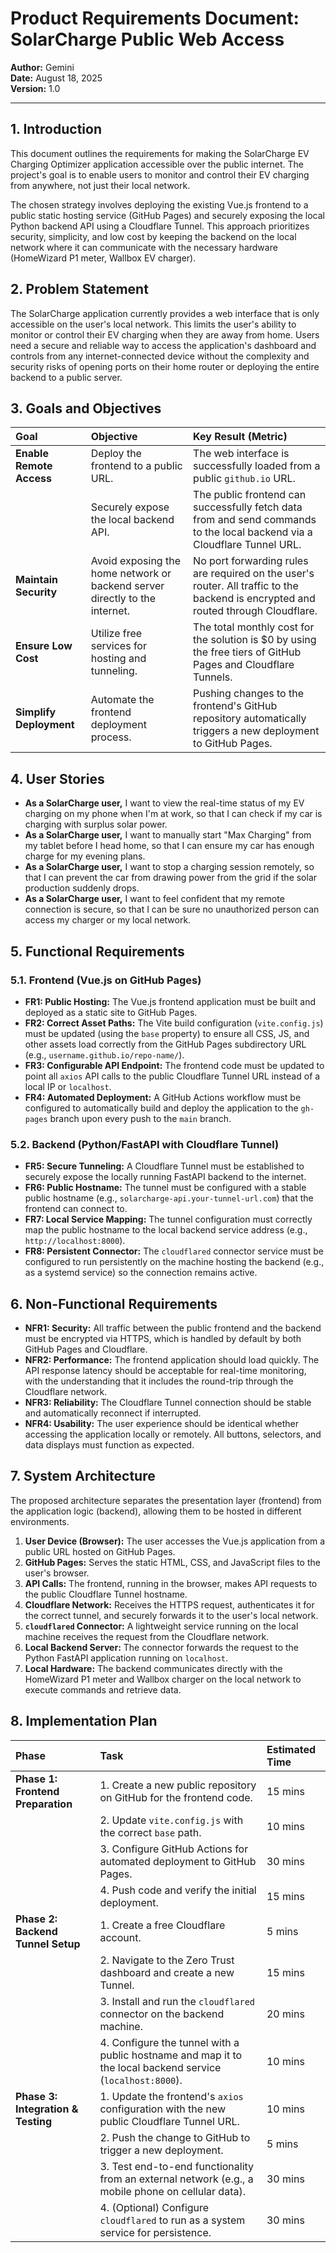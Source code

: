 # Product Requirements Document: SolarCharge Public Web Access

**Author:** Gemini  
**Date:** August 18, 2025  
**Version:** 1.0

---

## 1. Introduction

This document outlines the requirements for making the SolarCharge EV Charging Optimizer application accessible over the public internet. The project's goal is to enable users to monitor and control their EV charging from anywhere, not just their local network.

The chosen strategy involves deploying the existing Vue.js frontend to a public static hosting service (GitHub Pages) and securely exposing the local Python backend API using a Cloudflare Tunnel. This approach prioritizes security, simplicity, and low cost by keeping the backend on the local network where it can communicate with the necessary hardware (HomeWizard P1 meter, Wallbox EV charger).

## 2. Problem Statement

The SolarCharge application currently provides a web interface that is only accessible on the user's local network. This limits the user's ability to monitor or control their EV charging when they are away from home. Users need a secure and reliable way to access the application's dashboard and controls from any internet-connected device without the complexity and security risks of opening ports on their home router or deploying the entire backend to a public server.

## 3. Goals and Objectives

| Goal                 | Objective                                                                    | Key Result (Metric)                                                                                                        |
| :------------------- | :--------------------------------------------------------------------------- | :------------------------------------------------------------------------------------------------------------------------- |
| **Enable Remote Access** | Deploy the frontend to a public URL.                                         | The web interface is successfully loaded from a public `github.io` URL.                                                    |
|                      | Securely expose the local backend API.                                       | The public frontend can successfully fetch data from and send commands to the local backend via a Cloudflare Tunnel URL. |
| **Maintain Security**  | Avoid exposing the home network or backend server directly to the internet.  | No port forwarding rules are required on the user's router. All traffic to the backend is encrypted and routed through Cloudflare. |
| **Ensure Low Cost**    | Utilize free services for hosting and tunneling.                             | The total monthly cost for the solution is $0 by using the free tiers of GitHub Pages and Cloudflare Tunnels.              |
| **Simplify Deployment**| Automate the frontend deployment process.                                    | Pushing changes to the frontend's GitHub repository automatically triggers a new deployment to GitHub Pages.             |

## 4. User Stories

-   **As a SolarCharge user,** I want to view the real-time status of my EV charging on my phone when I'm at work, so that I can check if my car is charging with surplus solar power.
-   **As a SolarCharge user,** I want to manually start "Max Charging" from my tablet before I head home, so that I can ensure my car has enough charge for my evening plans.
-   **As a SolarCharge user,** I want to stop a charging session remotely, so that I can prevent the car from drawing power from the grid if the solar production suddenly drops.
-   **As a SolarCharge user,** I want to feel confident that my remote connection is secure, so that I can be sure no unauthorized person can access my charger or my local network.

## 5. Functional Requirements

### 5.1. Frontend (Vue.js on GitHub Pages)

-   **FR1: Public Hosting:** The Vue.js frontend application must be built and deployed as a static site to GitHub Pages.
-   **FR2: Correct Asset Paths:** The Vite build configuration (`vite.config.js`) must be updated (using the `base` property) to ensure all CSS, JS, and other assets load correctly from the GitHub Pages subdirectory URL (e.g., `username.github.io/repo-name/`).
-   **FR3: Configurable API Endpoint:** The frontend code must be updated to point all `axios` API calls to the public Cloudflare Tunnel URL instead of a local IP or `localhost`.
-   **FR4: Automated Deployment:** A GitHub Actions workflow must be configured to automatically build and deploy the application to the `gh-pages` branch upon every push to the `main` branch.

### 5.2. Backend (Python/FastAPI with Cloudflare Tunnel)

-   **FR5: Secure Tunneling:** A Cloudflare Tunnel must be established to securely expose the locally running FastAPI backend to the internet.
-   **FR6: Public Hostname:** The tunnel must be configured with a stable public hostname (e.g., `solarcharge-api.your-tunnel-url.com`) that the frontend can connect to.
-   **FR7: Local Service Mapping:** The tunnel configuration must correctly map the public hostname to the local backend service address (e.g., `http://localhost:8000`).
-   **FR8: Persistent Connector:** The `cloudflared` connector service must be configured to run persistently on the machine hosting the backend (e.g., as a systemd service) so the connection remains active.

## 6. Non-Functional Requirements

-   **NFR1: Security:** All traffic between the public frontend and the backend must be encrypted via HTTPS, which is handled by default by both GitHub Pages and Cloudflare.
-   **NFR2: Performance:** The frontend application should load quickly. The API response latency should be acceptable for real-time monitoring, with the understanding that it includes the round-trip through the Cloudflare network.
-   **NFR3: Reliability:** The Cloudflare Tunnel connection should be stable and automatically reconnect if interrupted.
-   **NFR4: Usability:** The user experience should be identical whether accessing the application locally or remotely. All buttons, selectors, and data displays must function as expected.

## 7. System Architecture

The proposed architecture separates the presentation layer (frontend) from the application logic (backend), allowing them to be hosted in different environments.

1.  **User Device (Browser):** The user accesses the Vue.js application from a public URL hosted on GitHub Pages.
2.  **GitHub Pages:** Serves the static HTML, CSS, and JavaScript files to the user's browser.
3.  **API Calls:** The frontend, running in the browser, makes API requests to the public Cloudflare Tunnel hostname.
4.  **Cloudflare Network:** Receives the HTTPS request, authenticates it for the correct tunnel, and securely forwards it to the user's local network.
5.  **`cloudflared` Connector:** A lightweight service running on the local machine receives the request from the Cloudflare network.
6.  **Local Backend Server:** The connector forwards the request to the Python FastAPI application running on `localhost`.
7.  **Local Hardware:** The backend communicates directly with the HomeWizard P1 meter and Wallbox charger on the local network to execute commands and retrieve data.

## 8. Implementation Plan

| Phase                                     | Task                                                                                                     | Estimated Time |
| :---------------------------------------- | :------------------------------------------------------------------------------------------------------- | :------------- |
| **Phase 1: Frontend Preparation**         | 1. Create a new public repository on GitHub for the frontend code.                                       | 15 mins        |
|                                           | 2. Update `vite.config.js` with the correct `base` path.                                                 | 10 mins        |
|                                           | 3. Configure GitHub Actions for automated deployment to GitHub Pages.                                    | 30 mins        |
|                                           | 4. Push code and verify the initial deployment.                                                          | 15 mins        |
| **Phase 2: Backend Tunnel Setup**         | 1. Create a free Cloudflare account.                                                                     | 5 mins         |
|                                           | 2. Navigate to the Zero Trust dashboard and create a new Tunnel.                                         | 15 mins        |
|                                           | 3. Install and run the `cloudflared` connector on the backend machine.                                   | 20 mins        |
|                                           | 4. Configure the tunnel with a public hostname and map it to the local backend service (`localhost:8000`). | 10 mins        |
| **Phase 3: Integration & Testing**        | 1. Update the frontend's `axios` configuration with the new public Cloudflare Tunnel URL.                | 10 mins        |
|                                           | 2. Push the change to GitHub to trigger a new deployment.                                                | 5 mins         |
|                                           | 3. Test end-to-end functionality from an external network (e.g., a mobile phone on cellular data).       | 30 mins        |
|                                           | 4. (Optional) Configure `cloudflared` to run as a system service for persistence.                        | 30 mins        |